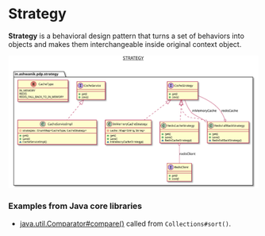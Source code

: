 # Strategy

**Strategy** is a behavioral design pattern that turns a set of behaviors into objects and makes them interchangeable inside original context object.

![Strategy](/docs/images/strategy.svg)


### Examples from Java core libraries
- [java.util.Comparator#compare()](http://docs.oracle.com/javase/8/docs/api/java/util/Comparator.html#compare-T-T-) called from `Collections#sort()`.